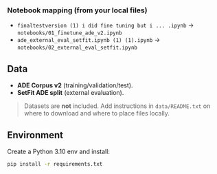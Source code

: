 
### Notebook mapping (from your local files)
- `finaltestversion (1) i did fine tuning but i ... .ipynb` → `notebooks/01_finetune_ade_v2.ipynb`
- `ade_external_eval_setfit.ipynb (1) (1).ipynb` → `notebooks/02_external_eval_setfit.ipynb`

## Data
- **ADE Corpus v2** (training/validation/test).
- **SetFit ADE split** (external evaluation).
> Datasets are **not** included. Add instructions in `data/README.txt` on where to download and where to place files locally.

## Environment
Create a Python 3.10 env and install:
```bash
pip install -r requirements.txt
